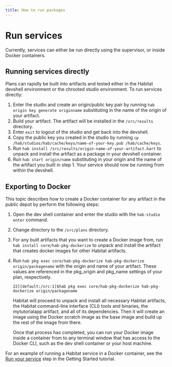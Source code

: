 ```yaml
---
title: How to run packages
---
```


# Run services

Currently, services can either be run directly using the supervisor, or inside Docker containers.

## Running services directly
Plans can rapidly be built into artifacts and tested either in the Habitat devshell environment or the chrooted studio environment. To run services directly:


1. Enter the studio and create an origin/public key pair by running `hab origin key generate originname` substituting in the name of the origin of your artifact.
2. Build your artifact. The artifact will be installed in the `/src/results` directory.
3. Enter `exit` to logout of the studio and get back into the devshell.
4. Copy the public key you created in the studio by running `cp /hab/studios/hab/cache/keys/name-of-your-key.pub /hab/cache/keys`.
5. Run `hab install /src/results/origin-name-of-your-artifact.hart` to unpack and install the artifact as a package in your devshell container.
6. Run `hab start origin/name` substituting in your origin and the name of the artifact you built in step 1. Your service should now be running from within the devshell.

## Exporting to Docker
This topic describes how to create a Docker container for any artifact in the public depot by perform the following steps:

1. Open the dev shell container and enter the studio with the `hab-studio enter` command.
2. Change directory to the `/src/plans` directory.
3. For any built artifacts that you want to create a Docker image from, run `hab install core/hab-pkg-dockerize` to unpack and install the artifact that creates docker images for other Habitat artifacts.
4. Run `hab pkg exec core/hab-pkg-dockerize hab-pkg-dockerize origin/packagename` with the origin and name of your artifact. These values are referenced in the pkg_origin and pkg_name settings of your plan, respectively.

       22][default:/src:1]$hab pkg exec core/hab-pkg-dockerize hab-pkg-dockerize origin/packagename

    Habitat will proceed to unpack and install all necessary Habitat artifacts, the Habitat command-line interface (CLI) tools and binaries, the mytutorialapp artifact, and all of its dependencies. Then it will create an image using the Docker scratch image as the base image and build up the rest of the image from there.

    Once that process has completed, you can run your Docker image inside a container from to any terminal window that has access to the Docker CLI, such as the dev shell container or your host machine.

For an example of running a Habitat service in a Docker container, see the [Run your service](/tutorials/getting-started-process-build) step in the Getting Started tutorial.
